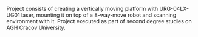 Project consists of creating a vertically moving platform with URG-04LX-UG01 laser, mounting it on top of a 8-way-move robot and scanning environment with it. Project executed as part of second degree studies on AGH Cracov University.